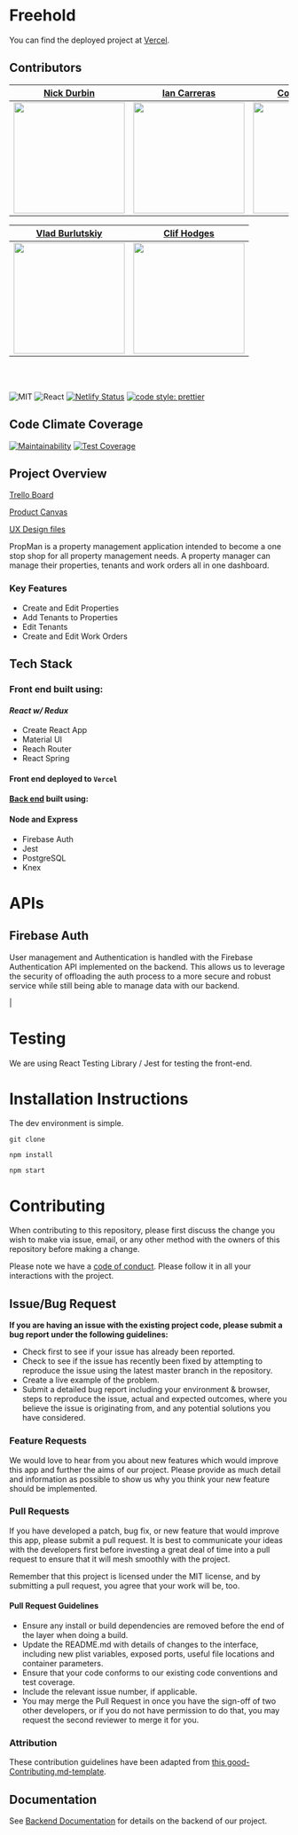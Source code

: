 
# Freehold

You can find the deployed project at [Vercel](https://freehold-fe-hhp560255-vladburlutskiy.vercel.app/).

## Contributors


|                                       [Nick Durbin](https://github.com/nickdurbin)                                        |                                      [Ian Carreras](https://github.com/IanCarreras)                                       |                                      [Cole Gonzalez](https://github.com/gcolegonzales)                                      |                                       [Danny Town](https://github.com/dannyotown)                                        |
| :-----------------------------------------------------------------------------------------------------------------------: | :-----------------------------------------------------------------------------------------------------------------------: | :-----------------------------------------------------------------------------------------------------------------------:| :-----------------------------------------------------------------------------------------------
[<img src="https://avatars1.githubusercontent.com/u/29196449?s=460&v=4" width = "200" />](https://github.com/nickdurbin/) | [<img src="https://avatars1.githubusercontent.com/u/21982111?s=460&v=4" width = "200" />](https://github.com/IanCarreras) | [<img src="https://avatars0.githubusercontent.com/u/51096919?s=460&v=4" width = "200" />](https://github.com/gcolegonzales) | [<img src="https://avatars2.githubusercontent.com/u/47186976?s=460&v=4" width = "200" />](https://github.com/dannyotown) |

|                                             [Vlad Burlutskiy](https://github.com/nezlobnaya)      |                                                        [Clif Hodges](https://github.com/clifhodges13)                                       
|   :------------------------------------------------------------------------------------: |--------
[<img src="https://avatars3.githubusercontent.com/u/42080781?s=460&v=4" width = "200" />](https://github.com/nezlobnaya) | [<img src="https://avatars0.githubusercontent.com/u/42706685?s=460&v=4" width = "200" />](https://github.com/clifhodges13) |

<br>
<br>

![MIT](https://img.shields.io/packagist/l/doctrine/orm.svg)
![React](https://img.shields.io/badge/React-^16.11.0-blue.svg)
[![Netlify Status](https://api.netlify.com/api/v1/badges/83bda242-4235-4808-9210-bb1de95fce6a/deploy-status)](https://propman.netlify.com/)
[![code style: prettier](https://img.shields.io/badge/code_style-prettier-ff69b4.svg?style=flat-square)](https://github.com/prettier/prettier)

## Code Climate Coverage

[![Maintainability](https://api.codeclimate.com/v1/badges/13baf4470c5774f866a4/maintainability)](https://codeclimate.com/github/Lambda-School-Labs/property-manager-fe/maintainability)
[![Test Coverage](https://api.codeclimate.com/v1/badges/13baf4470c5774f866a4/test_coverage)](https://codeclimate.com/github/Lambda-School-Labs/property-manager-fe/test_coverage)

## Project Overview

[Trello Board](https://trello.com/b/mKfgx81y/property-manager)

[Product Canvas](https://www.notion.so/Property-Manager-bd4c33b5c8974b8aa938512b993f9108)

[UX Design files](https://www.figma.com/file/Mtjt9s7kxfGmh6fIgEszRY/PropMan?node-id=0%3A1)

PropMan is a property management application intended to become a one stop shop for all property management needs. A property manager can manage their properties, tenants and work orders all in one dashboard.

### Key Features

- Create and Edit Properties
- Add Tenants to Properties
- Edit Tenants
- Create and Edit Work Orders

## Tech Stack

### Front end built using:

#### _React w/ Redux_

- Create React App
- Material UI
- Reach Router
- React Spring

#### Front end deployed to `Vercel`

#### [Back end](https://github.com/nezlobnaya/freehold_be) built using:

#### Node and Express

- Firebase Auth
- Jest
- PostgreSQL
- Knex

# APIs

## Firebase Auth

User management and Authentication is handled with the Firebase Authentication API implemented on the backend. This allows us to leverage the security of offloading the auth process to a more secure and robust service while still being able to manage data with our backend.

<!--
## 2️⃣ Payment API here

🚫Replace text below with a description of the API

This is the way you take out your flustrations. Get away from those little Christmas tree things we used to make in school. Isn't it fantastic that you can change your mind and create all these happy things? Everything's not great in life, but we can still find beauty in it.

## 3️⃣ Misc API here

🚫Replace text below with a description of the API

You can do anything your heart can imagine. In life you need colors. This is where you take out all your hostilities and frustrations. It's better than kicking the puppy dog around and all that so. I'm sort of a softy, I couldn't shoot Bambi except with a camera. Trees get lonely too, so we'll give him a little friend. We'll lay all these little funky little things in there.

## 3️⃣ Misc API here

🚫Replace text below with a description of the API

When you do it your way you can go anywhere you choose. Let your heart take you to wherever you want to be. If I paint something, I don't want to have to explain what it is. A tree needs to be your friend if you're going to paint him. That's a son of a gun of a cloud. Even the worst thing we can do here is good.

## 3️⃣ Misc API here

🚫Replace text below with a description of the API

Volunteering your time; it pays you and your whole community fantastic dividends. Maybe there's a happy little waterfall happening over here. You can spend all day playing with mountains. We don't have to be committed. We are just playing here. You have freedom here. The only guide is your heart. It's cold, but it's beautiful.

# 3️⃣ Environment Variables

In order for the app to function correctly, the user must set up their own environment variables. There should be a .env file containing the following:

🚫These are just examples, replace them with the specifics for your app

    *  REACT_APP_apiKey - this is your Google API key, which can be generated in the Google Cloud Console
    *  REACT_APP_authDomain - when you set up your Firebase project, this information will be in the dashboard
    *  REACT_APP_databaseURL - in the Firebase dashboard
    *  REACT_APP_projectID - in the Firebase dashboard
    *  REACT_APP_storageBucket - in the Firebase dashboard
    *  REACT_APP_messagingSenderId - in the Firebase dashboard
    *  REACT_APP_stripe_API - this is your public Stripe API key, generated in the Stripe dashboard
    *  REACT_APP_backendURL - optional for your local development server
    *  REACT_APP_clientid - this is the Stripe_connect clientID, generated in Stripe_connect settings
    *  REACT_APP_stripe_plan - this is the ID for a second Stripe subscription plan, generated under Stripe products

# 5️⃣ Content Licenses

🚫For all content - images, icons, etc, use this table to document permission of use. Remove the two placeholders and add you content to this table

| Image Filename | Source / Creator | License                                                                      |
| -------------- | ---------------- | ---------------------------------------------------------------------------- |
| doodles.png    | Nicole Bennett   | [Creative Commons](https://www.toptal.com/designers/subtlepatterns/doodles/) |
| rings.svg      | Sam Herbert      | [MIT](https://github.com/SamHerbert/SVG-Loaders)                             | --> |

# Testing

We are using React Testing Library / Jest for testing the front-end.

# Installation Instructions

The dev environment is simple.

```
git clone

npm install

npm start
```

<!-- ## Other Scripts

🚫replace these examples with your own

    * typecheck - runs the TypeScript compiler
    * build - creates a build of the application
    * start - starts the production server after a build is created
    * test - runs tests in **tests** directory \* eject - copy the configuration files and dependencies into the project so you have full control over them -->

# Contributing

When contributing to this repository, please first discuss the change you wish to make via issue, email, or any other method with the owners of this repository before making a change.

Please note we have a [code of conduct](./CODE_OF_CONDUCT.md). Please follow it in all your interactions with the project.

## Issue/Bug Request

**If you are having an issue with the existing project code, please submit a bug report under the following guidelines:**

- Check first to see if your issue has already been reported.
- Check to see if the issue has recently been fixed by attempting to reproduce the issue using the latest master branch in the repository.
- Create a live example of the problem.
- Submit a detailed bug report including your environment & browser, steps to reproduce the issue, actual and expected outcomes, where you believe the issue is originating from, and any potential solutions you have considered.

### Feature Requests

We would love to hear from you about new features which would improve this app and further the aims of our project. Please provide as much detail and information as possible to show us why you think your new feature should be implemented.

### Pull Requests

If you have developed a patch, bug fix, or new feature that would improve this app, please submit a pull request. It is best to communicate your ideas with the developers first before investing a great deal of time into a pull request to ensure that it will mesh smoothly with the project.

Remember that this project is licensed under the MIT license, and by submitting a pull request, you agree that your work will be, too.

#### Pull Request Guidelines

- Ensure any install or build dependencies are removed before the end of the layer when doing a build.
- Update the README.md with details of changes to the interface, including new plist variables, exposed ports, useful file locations and container parameters.
- Ensure that your code conforms to our existing code conventions and test coverage.
- Include the relevant issue number, if applicable.
- You may merge the Pull Request in once you have the sign-off of two other developers, or if you do not have permission to do that, you may request the second reviewer to merge it for you.

### Attribution

These contribution guidelines have been adapted from [this good-Contributing.md-template](https://gist.github.com/PurpleBooth/b24679402957c63ec426).

## Documentation

See [Backend Documentation](https://pt6-propman.herokuapp.com/) for details on the backend of our project.
